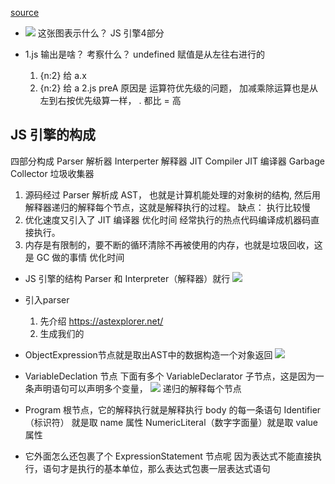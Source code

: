 [source](https://juejin.cn/post/7062258342546620423)
- ![](https://p1-juejin.byteimg.com/tos-cn-i-k3u1fbpfcp/43b0a7d962744ea89f77543044a7336d~tplv-k3u1fbpfcp-watermark.awebp?)
  这张图表示什么？  JS 引擎4部分

- 1.js 输出是啥？ 考察什么？
  undefined  赋值是从左往右进行的
  1. {n:2} 给 a.x 
  2. {n:2} 给 a 
  2.js preA
  原因是 运算符优先级的问题， 加减乘除运算也是从左到右按优先级算一样， . 都比 = 高

## JS 引擎的构成
  四部分构成 Parser 解析器 Interperter 解释器  JIT Compiler JIT 编译器  Garbage Collector 垃圾收集器

  1. 源码经过 Parser 解析成 AST，
    也就是计算机能处理的对象树的结构, 然后用解释器递归的解释每个节点，这就是解释执行的过程。
    缺点： 执行比较慢
  2. 优化速度又引入了 JIT 编译器   优化时间
    经常执行的热点代码编译成机器码直接执行。
  3. 内存是有限制的，要不断的循环清除不再被使用的内存，也就是垃圾回收，这是 GC 做的事情
    优化时间
  
-  JS 引擎的结构 Parser 和 Interpreter（解释器）就行
  ![](https://p9-juejin.byteimg.com/tos-cn-i-k3u1fbpfcp/8348c29b49664efeb2b7c7ec9234fbe8~tplv-k3u1fbpfcp-watermark.awebp?)

- 引入parser
  1. 先介绍  https://astexplorer.net/
  2. 生成我们的

- ObjectExpression节点就是取出AST中的数据构造一个对象返回
  ![](https://p6-juejin.byteimg.com/tos-cn-i-k3u1fbpfcp/e2555c9c0f87404d82392001e0bde1a6~tplv-k3u1fbpfcp-watermark.awebp?)

- VariableDeclation 节点
  下面有多个 VariableDeclarator 子节点，这是因为一条声明语句可以声明多个变量，
  ![](https://p3-juejin.byteimg.com/tos-cn-i-k3u1fbpfcp/c5657cc0812e4d9c85a30409008644c9~tplv-k3u1fbpfcp-watermark.awebp?)
  递归的解释每个节点
- Program 根节点，它的解释执行就是解释执行 body 的每一条语句
  Identifier（标识符） 就是取 name 属性 NumericLiteral（数字字面量）就是取 value 属性


- 它外面怎么还包裹了个 ExpressionStatement 节点呢
  因为表达式不能直接执行，语句才是执行的基本单位，那么表达式包裹一层表达式语句

  

